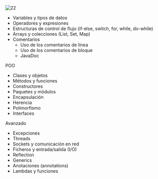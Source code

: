 ![22](https://user-images.githubusercontent.com/75398496/222225672-87fae5f8-8acd-4456-a070-a66638e13794.png)
- Variables y tipos de datos
- Operadores y expresiones
- Estructuras de control de flujo (if-else, switch, for, while, do-while)
- Arrays y colecciones (List, Set, Map)
- Comentarios
    - Uso de los comentarios de línea
    - Uso de los comentarios de bloque
    - JavaDoc

POO
- Clases y objetos
- Métodos y funciones
- Constructores
- Paquetes y módulos
- Encapsulación
- Herencia
- Polimorfismo
- Interfaces

Avanzado
- Excepciones
- Threads
- Sockets y comunicación en red
- Ficheros y entrada/salida (I/O)
- Reflection
- Generics
- Anotaciones (annotations)
- Lambdas y funciones
